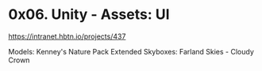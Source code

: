 # 0x06. Unity - Assets: UI
https://intranet.hbtn.io/projects/437

Models: Kenney's Nature Pack Extended
Skyboxes: Farland Skies - Cloudy Crown
